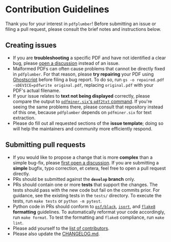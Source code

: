 # Contribution Guidelines

Thank you for your interest in `pdfplumber`! Before submitting an issue or filing a pull request, please consult the brief notes and instructions below.

## Creating issues

- If you are __troubleshooting__ a specific PDF and have not identified a clear bug, please [open a discussion](https://github.com/jsvine/pdfplumber/discussions) instead of an issue. 
- Malformed PDFs can often cause problems that cannot be directly fixed in `pdfplumber`. For that reason, please __try repairing__ your PDF using [Ghostscript](https://www.ghostscript.com/) before filing a bug report. To do so, run `gs -o repaired.pdf -sDEVICE=pdfwrite original.pdf`, replacing `original.pdf` with your PDF's actual filename.
- If your issue relates to __text not being displayed__ correctly, please compare the output to [`pdfminer.six`'s `pdf2txt` command](https://pdfminersix.readthedocs.io/en/latest/tutorial/commandline.html). If you're seeing the same problems there, please consult that repository instead of this one, because `pdfplumber` depends on `pdfminer.six` for text extraction.
- Please do fill out all requested sections of the __issue template__; doing so will help the maintainers and community more efficiently respond.

## Submitting pull requests

- If you would like to propose a change that is more __complex__ than a simple bug-fix, please [first open a discussion](https://github.com/jsvine/pdfplumber/discussions). If you are submitting a __simple__ bugfix, typo correction, et cetera, feel free to open a pull request directly.
- PRs should be submitted against the __`develop` branch__ only.
- PRs should contain one or more __tests__ that support the changes. The tests should pass with the new code but fail on the commits prior. For guidance, see the existing tests in the `tests/` directory. To execute the tests, run `make tests` or `python -m pytest`.
- Python code in PRs should conform to [`psf/black`](https://black.readthedocs.io/en/stable/), [`isort`](https://pycqa.github.io/isort/index.html), and [`flake8`](https://pypi.org/project/flake8/) __formatting__ guidelines. To automatically reformat your code accordingly, run `make format`. To test the formatting and `flake8` compliance, run `make lint`.
- Please add yourself to the [list of contributors](https://github.com/jsvine/pdfplumber#acknowledgments--contributors).
- Please also update the [CHANGELOG.md](https://github.com/jsvine/pdfplumber/blob/develop/CHANGELOG.md).
